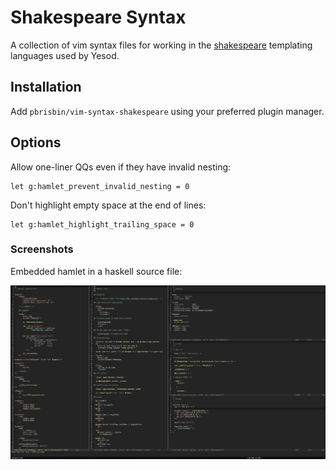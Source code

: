 # Shakespeare Syntax

A collection of vim syntax files for working in the [shakespeare][]
templating languages used by Yesod.

[shakespeare]: http://hackage.haskell.org/package/shakespeare

## Installation

Add `pbrisbin/vim-syntax-shakespeare` using your preferred plugin manager.

## Options

Allow one-liner QQs even if they have invalid nesting:

```vim
let g:hamlet_prevent_invalid_nesting = 0
```

Don't highlight empty space at the end of lines:

```vim
let g:hamlet_highlight_trailing_space = 0
```

### Screenshots

Embedded hamlet in a haskell source file:

![Screenshot](screenshot.png)
